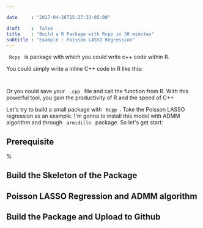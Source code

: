 ```yaml
---

date     : "2017-04-26T15:27:33-05:00"

draft    :  false
title    : "Build a R Package with Rcpp in 30 minutes"
subtitle : "Example : Poisson LASSO Regression"
---
```


<code> Rcpp </code> is package with which you could write c++ code within R. 

You could simply write a inline C++ code in R like this:

<code>
</code>

Or you could save your <code> .cpp </code> file and call the function from R. With this
powerful tool, you gain the productivity of R and the speed of C++

Let's try to build a small package with <code> Rcpp </code>. Take the Poisson LASSO regression as an 
example. I'm gonna to install this model with ADMM algorithm and through <code> armidillo </code> package.
So let's get start:

## Prerequisite
% 

## Build the Skeleton of the Package

## Poisson LASSO Regression and ADMM algorithm

## Build the Package and Upload to Github
